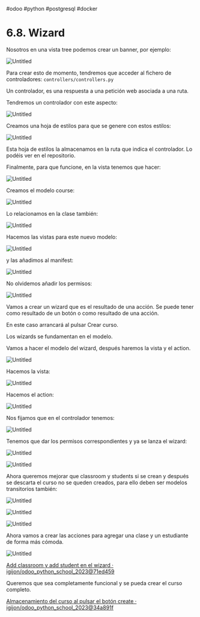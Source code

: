 
#odoo #python #postgresql #docker 

# 6.8. Wizard

Nosotros en una vista tree podemos crear un banner, por ejemplo:

![Untitled](300%20📈%20SGE%202022-2023/04%206%20Desarrollando%20para%20Odoo/6%208%20Wizard/Untitled.png)

Para crear esto de momento, tendremos que acceder al fichero de controladores: `controllers/controllers.py`

Un controlador, es una respuesta a una petición web asociada a una ruta.

Tendremos un controlador con este aspecto:

![Untitled](300%20📈%20SGE%202022-2023/04%206%20Desarrollando%20para%20Odoo/6%208%20Wizard/Untitled%201.png)

Creamos una hoja de estilos para que se genere con estos estilos:

![Untitled](300%20📈%20SGE%202022-2023/04%206%20Desarrollando%20para%20Odoo/6%208%20Wizard/Untitled%202.png)

Esta hoja de estilos la almacenamos en la ruta que indica el controlador. Lo podéis ver en el repositorio.

Finalmente, para que funcione, en la vista tenemos que hacer:

![Untitled](300%20📈%20SGE%202022-2023/04%206%20Desarrollando%20para%20Odoo/6%208%20Wizard/Untitled%203.png)

Creamos el modelo course:

![Untitled](300%20📈%20SGE%202022-2023/04%206%20Desarrollando%20para%20Odoo/6%208%20Wizard/Untitled%204.png)

Lo relacionamos en la clase también:

![Untitled](300%20📈%20SGE%202022-2023/04%206%20Desarrollando%20para%20Odoo/6%208%20Wizard/Untitled%205.png)

Hacemos las vistas para este nuevo modelo:

![Untitled](300%20📈%20SGE%202022-2023/04%206%20Desarrollando%20para%20Odoo/6%208%20Wizard/Untitled%206.png)

y las añadimos al manifest:

![Untitled](300%20📈%20SGE%202022-2023/04%206%20Desarrollando%20para%20Odoo/6%208%20Wizard/Untitled%207.png)

No olvidemos añadir los permisos:

![Untitled](300%20📈%20SGE%202022-2023/04%206%20Desarrollando%20para%20Odoo/6%208%20Wizard/Untitled%208.png)

Vamos a crear un wizard que es el resultado de una acción. Se puede tener como resultado de un botón o como resultado de una acción.

En este caso arrancará al pulsar Crear curso.

Los wizards se fundamentan en el modelo. 

Vamos a hacer el modelo del wizard, después haremos la vista y el action.

![Untitled](300%20📈%20SGE%202022-2023/04%206%20Desarrollando%20para%20Odoo/6%208%20Wizard/Untitled%209.png)

Hacemos la vista:

![Untitled](300%20📈%20SGE%202022-2023/04%206%20Desarrollando%20para%20Odoo/6%208%20Wizard/Untitled%2010.png)

Hacemos el action:

![Untitled](300%20📈%20SGE%202022-2023/04%206%20Desarrollando%20para%20Odoo/6%208%20Wizard/Untitled%2011.png)

Nos fijamos que en el controlador tenemos:

![Untitled](300%20📈%20SGE%202022-2023/04%206%20Desarrollando%20para%20Odoo/6%208%20Wizard/Untitled%2012.png)

Tenemos que dar los permisos correspondientes y ya se lanza el wizard:

![Untitled](300%20📈%20SGE%202022-2023/04%206%20Desarrollando%20para%20Odoo/6%208%20Wizard/Untitled%2013.png)

![Untitled](300%20📈%20SGE%202022-2023/04%206%20Desarrollando%20para%20Odoo/6%208%20Wizard/Untitled%2014.png)

Ahora queremos mejorar que classroom y students si se crean y después se descarta el curso no se queden creados, para ello deben ser modelos transitorios también:

![Untitled](300%20📈%20SGE%202022-2023/04%206%20Desarrollando%20para%20Odoo/6%208%20Wizard/Untitled%2015.png)

![Untitled](300%20📈%20SGE%202022-2023/04%206%20Desarrollando%20para%20Odoo/6%208%20Wizard/Untitled%2016.png)

![Untitled](300%20📈%20SGE%202022-2023/04%206%20Desarrollando%20para%20Odoo/6%208%20Wizard/Untitled%2017.png)

Ahora vamos a crear las acciones para agregar una clase y un estudiante de forma más cómoda.

![Untitled](300%20📈%20SGE%202022-2023/04%206%20Desarrollando%20para%20Odoo/6%208%20Wizard/Untitled%2018.png)

[Add classroom y add student en el wizard · igijon/odoo_python_school_2023@71ed459](https://github.com/igijon/odoo_python_school_2023/commit/71ed459bcb5c911c52557519740fd36858a56d64)

Queremos que sea completamente funcional y se pueda crear el curso completo.

[Almacenamiento del curso al pulsar el botón create · igijon/odoo_python_school_2023@34a891f](https://github.com/igijon/odoo_python_school_2023/commit/34a891f090b85f8850b5a2dde6afe471ed30b91c)